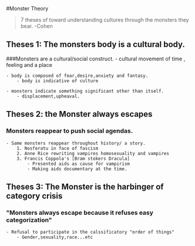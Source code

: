 #Monster Theory

> 7 theses of toward understanding cultures through the monsters they bear.
>-Cohen

## Theses 1: The monsters body is a cultural body.


###Monsters are a cultural/social construct.
	- cultural movement of time , feeling and a place
	
	- body is composed of fear,desire,anxiety and fantasy.
		- body is indicative of culture
		
	- monsters indicate something significant other than itself.
		- displacement,upheaval.
		
## Theses 2: the Monster always escapes

### Monsters  reappear to push social agendas.
	
	- Same monsters reappear throughout history/ a story.
		1. Nosferatu in face of fascism
		2. Anne Rice rewriting vampires homosexuality and vampires
		3. Francis Coppola's [Bram stokers Dracula]
			- Presented aids as cause for vampirism
			- Making aids documentary at the time.
			
## Theses 3: The Monster is the harbinger of category crisis

### "Monsters always escape because it refuses easy categorization"
 
	- Refusal to participate in the calssificatory "order of things"
		- Gender,sexuality,race...etc

		
